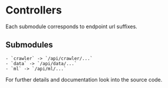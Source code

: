 # Controllers

Each submodule corresponds to endpoint url suffixes.

## Submodules

    - `crawler` -> `/api/crawler/...`
    - `data` -> `/api/data/...`
    - `ml` -> `/api/ml/...`

For further details and documentation look into the source code.